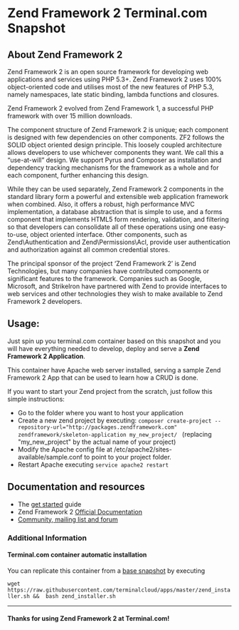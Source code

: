 # **Zend Framework 2** Terminal.com Snapshot

## About **Zend Framework 2**


Zend Framework 2 is an open source framework for developing web applications and services using PHP 5.3+. Zend Framework 2 uses 100% object-oriented code and utilises most of the new features of PHP 5.3, namely namespaces, late static binding, lambda functions and closures.

Zend Framework 2 evolved from Zend Framework 1, a successful PHP framework with over 15 million downloads.

The component structure of Zend Framework 2 is unique; each component is designed with few dependencies on other components. ZF2 follows the SOLID object oriented design principle. This loosely coupled architecture allows developers to use whichever components they want. We call this a “use-at-will” design. We support Pyrus and Composer as installation and dependency tracking mechanisms for the framework as a whole and for each component, further enhancing this design.


While they can be used separately, Zend Framework 2 components in the standard library form a powerful and extensible web application framework when combined. Also, it offers a robust, high performance MVC implementation, a database abstraction that is simple to use, and a forms component that implements HTML5 form rendering, validation, and filtering so that developers can consolidate all of these operations using one easy-to-use, object oriented interface. Other components, such as Zend\Authentication and Zend\Permissions\Acl, provide user authentication and authorization against all common credential stores.

The principal sponsor of the project ‘Zend Framework 2’ is Zend Technologies, but many companies have contributed components or significant features to the framework. Companies such as Google, Microsoft, and StrikeIron have partnered with Zend to provide interfaces to web services and other technologies they wish to make available to Zend Framework 2 developers.

## Usage:
Just spin up you terminal.com container based on this snapshot and you will have everything needed to develop, deploy and serve a **Zend Framework 2 Application**. 

This container have Apache web server installed, serving a sample Zend Framework 2 App that can be used to learn how a CRUD is done.

If you want to start your Zend project from the scratch, just follow this simple instructions:
- Go to the folder where you want to host your application
- Create a new zend project by executing: `composer create-project --repository-url="http://packages.zendframework.com" zendframework/skeleton-application my_new_project/ ` (replacing "my_new_project" by the actual name of your project)
- Modify the Apache config file at /etc/apache2/sites-available/sample.conf to point to your project folder.
- Restart Apache executing `service apache2 restart`

## Documentation and resources
- The [get started](http://framework.zend.com/downloads) guide
- Zend Framework 2 [Official Documentation](http://http://framework.zend.com/manual/2.3/en/index.html)
- [Community, mailing list and forum](http://http://framework.zend.com/participate/)

### Additional Information
#### Terminal.com container automatic installation
You can replicate this container from a [base snapshot](https://www.terminal.com/tiny/FzpHiTXG1K) by executing

`wget  https://raw.githubusercontent.com/terminalcloud/apps/master/zend_installer.sh &&  bash zend_installer.sh`

---

#### Thanks for using Zend Framework 2 at Terminal.com!
